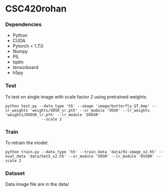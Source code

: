 # CSC420rohan
### Dependencies
- Python
- CUDA
- Pytorch < 1.7.0
- Numpy
- PIL
- tqdm
- tensorboard
- h5py

### Test
To test on single image with scale factor 2 using pretrained weights:
```
python test.py --data_type 'h5' --image 'image/butterfly_GT.bmp' --sr_weights 'weights/VDSR_sr.pth' --sr_module 'VDSR' --lr_weights 'weights/DVDSR_lr.pth' --lr_module 'DVDSR'
                --scale 2
```

### Train
To retrain the model:
```
python train.py --data_type 'h5' --train_data 'data/91-image_x2.h5' --eval_data 'data/Set5_x2.h5' --sr_module 'VDSR' --lr_module 'DVSDR' --scale 2
```

### Dataset
Data image file are in the data/
